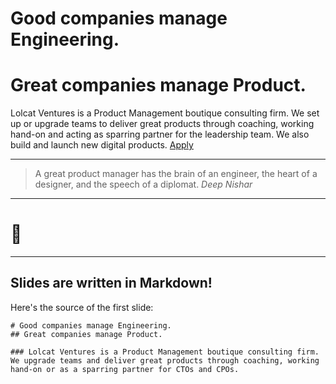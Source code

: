 # Good companies manage Engineering.
# Great companies manage Product.

Lolcat Ventures is a Product Management boutique consulting firm. We set up or upgrade teams to deliver great products through coaching, working hand-on and acting as sparring partner for the leadership team. We also build and launch new digital products. [Apply](https://lolcatvc.typeform.com/to/BN5gco)

---

> A great product manager has the brain of an engineer, the heart of a
> designer, and the speech of a diplomat.
> <cite>Deep Nishar</cite>

---

# 🤫

---

## Slides are written in Markdown!

Here's the source of the first slide:

    # Good companies manage Engineering.
    ## Great companies manage Product.

    ### Lolcat Ventures is a Product Management boutique consulting firm. We upgrade teams and deliver great products through coaching, working hand-on or as a sparring partner for CTOs and CPOs.
